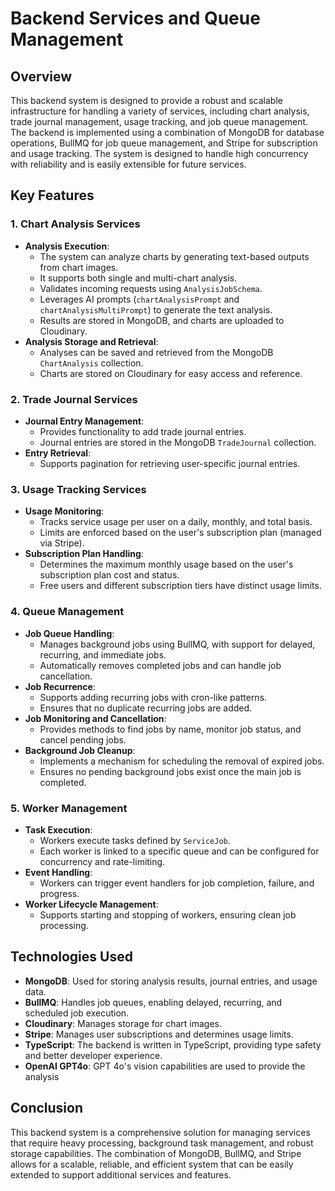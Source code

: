 # Backend Services and Queue Management

## Overview

This backend system is designed to provide a robust and scalable infrastructure for handling a variety of services, including chart analysis, trade journal management, usage tracking, and job queue management. The backend is implemented using a combination of MongoDB for database operations, BullMQ for job queue management, and Stripe for subscription and usage tracking. The system is designed to handle high concurrency with reliability and is easily extensible for future services.

## Key Features

### 1. **Chart Analysis Services**
   - **Analysis Execution**: 
     - The system can analyze charts by generating text-based outputs from chart images.
     - It supports both single and multi-chart analysis.
     - Validates incoming requests using `AnalysisJobSchema`.
     - Leverages AI prompts (`chartAnalysisPrompt` and `chartAnalysisMultiPrompt`) to generate the text analysis.
     - Results are stored in MongoDB, and charts are uploaded to Cloudinary.
   - **Analysis Storage and Retrieval**: 
     - Analyses can be saved and retrieved from the MongoDB `ChartAnalysis` collection.
     - Charts are stored on Cloudinary for easy access and reference.

### 2. **Trade Journal Services**
   - **Journal Entry Management**:
     - Provides functionality to add trade journal entries.
     - Journal entries are stored in the MongoDB `TradeJournal` collection.
   - **Entry Retrieval**:
     - Supports pagination for retrieving user-specific journal entries.

### 3. **Usage Tracking Services**
   - **Usage Monitoring**:
     - Tracks service usage per user on a daily, monthly, and total basis.
     - Limits are enforced based on the user's subscription plan (managed via Stripe).
   - **Subscription Plan Handling**:
     - Determines the maximum monthly usage based on the user's subscription plan cost and status.
     - Free users and different subscription tiers have distinct usage limits.

### 4. **Queue Management**
   - **Job Queue Handling**:
     - Manages background jobs using BullMQ, with support for delayed, recurring, and immediate jobs.
     - Automatically removes completed jobs and can handle job cancellation.
   - **Job Recurrence**:
     - Supports adding recurring jobs with cron-like patterns.
     - Ensures that no duplicate recurring jobs are added.
   - **Job Monitoring and Cancellation**:
     - Provides methods to find jobs by name, monitor job status, and cancel pending jobs.
   - **Background Job Cleanup**:
     - Implements a mechanism for scheduling the removal of expired jobs.
     - Ensures no pending background jobs exist once the main job is completed.

### 5. **Worker Management**
   - **Task Execution**:
     - Workers execute tasks defined by `ServiceJob`.
     - Each worker is linked to a specific queue and can be configured for concurrency and rate-limiting.
   - **Event Handling**:
     - Workers can trigger event handlers for job completion, failure, and progress.
   - **Worker Lifecycle Management**:
     - Supports starting and stopping of workers, ensuring clean job processing.

## Technologies Used
- **MongoDB**: Used for storing analysis results, journal entries, and usage data.
- **BullMQ**: Handles job queues, enabling delayed, recurring, and scheduled job execution.
- **Cloudinary**: Manages storage for chart images.
- **Stripe**: Manages user subscriptions and determines usage limits.
- **TypeScript**: The backend is written in TypeScript, providing type safety and better developer experience.
- **OpenAI GPT4o**: GPT 4o's vision capabilities are used to provide the analysis

## Conclusion

This backend system is a comprehensive solution for managing services that require heavy processing, background task management, and robust storage capabilities. The combination of MongoDB, BullMQ, and Stripe allows for a scalable, reliable, and efficient system that can be easily extended to support additional services and features.